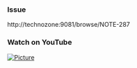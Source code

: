 ### Issue

http://technozone:9081/browse/NOTE-287

### Watch on YouTube

[![Picture](http://i.imgur.com/AzpPBeG.png)](https://www.youtube.com/watch?v=PiKxUR30Dlk)

